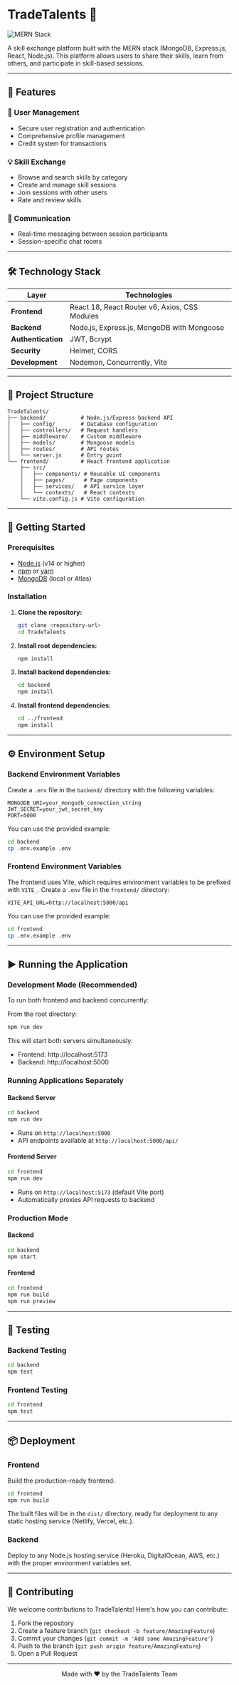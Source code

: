 <div align="left">

# TradeTalents 🚀

</div>

<p align="left">
  <img src="https://img.shields.io/badge/MERN-Stack-blue?style=for-the-badge&logo=javascript" alt="MERN Stack">
</p>

<p align="left">
  A skill exchange platform built with the MERN stack (MongoDB, Express.js, React, Node.js). This platform allows users to share their skills, learn from others, and participate in skill-based sessions.
</p>

---

## 🌟 Features

### 🔐 User Management
- Secure user registration and authentication
- Comprehensive profile management
- Credit system for transactions

### 💡 Skill Exchange
- Browse and search skills by category
- Create and manage skill sessions
- Join sessions with other users
- Rate and review skills

### 💬 Communication
- Real-time messaging between session participants
- Session-specific chat rooms

---

## 🛠️ Technology Stack

| Layer | Technologies |
|-------|-------------|
| **Frontend** | React 18, React Router v6, Axios, CSS Modules |
| **Backend** | Node.js, Express.js, MongoDB with Mongoose |
| **Authentication** | JWT, Bcrypt |
| **Security** | Helmet, CORS |
| **Development** | Nodemon, Concurrently, Vite |

---

## 📁 Project Structure

```
TradeTalents/
├── backend/           # Node.js/Express backend API
│   ├── config/        # Database configuration
│   ├── controllers/   # Request handlers
│   ├── middleware/    # Custom middleware
│   ├── models/        # Mongoose models
│   ├── routes/        # API routes
│   └── server.js      # Entry point
└── frontend/          # React frontend application
    ├── src/
    │   ├── components/ # Reusable UI components
    │   ├── pages/      # Page components
    │   ├── services/   # API service layer
    │   └── contexts/   # React contexts
    └── vite.config.js # Vite configuration
```

---

## 🚀 Getting Started

### Prerequisites

- [Node.js](https://nodejs.org/) (v14 or higher)
- [npm](https://www.npmjs.com/) or [yarn](https://yarnpkg.com/)
- [MongoDB](https://www.mongodb.com/) (local or Atlas)

### Installation

1. **Clone the repository:**
   ```bash
   git clone <repository-url>
   cd TradeTalents
   ```

2. **Install root dependencies:**
   ```bash
   npm install
   ```

3. **Install backend dependencies:**
   ```bash
   cd backend
   npm install
   ```

4. **Install frontend dependencies:**
   ```bash
   cd ../frontend
   npm install
   ```

---

## ⚙️ Environment Setup

### Backend Environment Variables

Create a `.env` file in the `backend/` directory with the following variables:

```env
MONGODB_URI=your_mongodb_connection_string
JWT_SECRET=your_jwt_secret_key
PORT=5000
```

You can use the provided example:
```bash
cd backend
cp .env.example .env
```

### Frontend Environment Variables

The frontend uses Vite, which requires environment variables to be prefixed with `VITE_`. Create a `.env` file in the `frontend/` directory:

```env
VITE_API_URL=http://localhost:5000/api
```

You can use the provided example:
```bash
cd frontend
cp .env.example .env
```

---

## ▶️ Running the Application

### Development Mode (Recommended)

To run both frontend and backend concurrently:

From the root directory:
```bash
npm run dev
```

This will start both servers simultaneously:
- Frontend: http://localhost:5173
- Backend: http://localhost:5000

### Running Applications Separately

#### Backend Server
```bash
cd backend
npm run dev
```
- Runs on `http://localhost:5000`
- API endpoints available at `http://localhost:5000/api/`

#### Frontend Server
```bash
cd frontend
npm run dev
```
- Runs on `http://localhost:5173` (default Vite port)
- Automatically proxies API requests to backend

### Production Mode

#### Backend
```bash
cd backend
npm start
```

#### Frontend
```bash
cd frontend
npm run build
npm run preview
```

---

## 🧪 Testing

### Backend Testing
```bash
cd backend
npm test
```

### Frontend Testing
```bash
cd frontend
npm test
```

---

## 📦 Deployment

### Frontend
Build the production-ready frontend:
```bash
cd frontend
npm run build
```
The built files will be in the `dist/` directory, ready for deployment to any static hosting service (Netlify, Vercel, etc.).

### Backend
Deploy to any Node.js hosting service (Heroku, DigitalOcean, AWS, etc.) with the proper environment variables set.

---

## 🤝 Contributing

We welcome contributions to TradeTalents! Here's how you can contribute:

1. Fork the repository
2. Create a feature branch (`git checkout -b feature/AmazingFeature`)
3. Commit your changes (`git commit -m 'Add some AmazingFeature'`)
4. Push to the branch (`git push origin feature/AmazingFeature`)
5. Open a Pull Request

---

<p align="center">Made with ❤️ by the TradeTalents Team</p>
